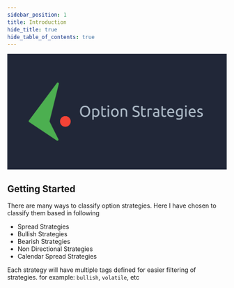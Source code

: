 ```yaml
---
sidebar_position: 1
title: Introduction
hide_title: true
hide_table_of_contents: true
---
```


![Example banner](../static/img/og-image.png)
## Getting Started
There are many ways to classify option strategies. Here I have chosen to classify them based in following
- Spread Strategies
- Bullish Strategies
- Bearish Strategies
- Non Directional Strategies
- Calendar Spread Strategies

Each strategy will have multiple tags defined for easier filtering of strategies.
for example: `bullish`, `volatile`, etc

